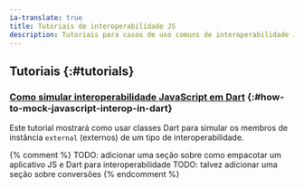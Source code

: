 ```yaml
---
ia-translate: true
title: Tutoriais de interoperabilidade JS
description: Tutoriais para casos de uso comuns de interoperabilidade JavaScript em Dart.
---
```


## Tutoriais {:#tutorials}

### [Como simular interoperabilidade JavaScript em Dart][] {:#how-to-mock-javascript-interop-in-dart}

Este tutorial mostrará como usar classes Dart para simular os membros de instância `external` (externos) de um tipo de interoperabilidade.

{% comment %}
TODO: adicionar uma seção sobre como empacotar um aplicativo JS e Dart para interoperabilidade
TODO: talvez adicionar uma seção sobre conversões
{% endcomment %}

[Como simular interoperabilidade JavaScript em Dart]: /interop/js-interop/mock

